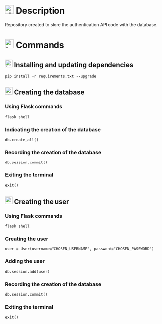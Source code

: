 # <img src="https://github.com/user-attachments/assets/caabfdf0-0f9e-44a3-8200-c6579fe87887" alt="description icon" width="28"> Description
Repository created to store the authentication API code with the database.

# <img src="https://github.com/user-attachments/assets/2bd91f82-43a7-44c6-8fb3-eaa3ca20089e" alt="terminal icon" width="28"> Commands

## <img src="https://github.com/user-attachments/assets/10d3fd5b-ab3c-4ce0-bf22-68587cae9deb" alt="books icon" width="24"> Installing and updating dependencies
```
pip install -r requirements.txt --upgrade
```

## <img src="https://github.com/user-attachments/assets/ddfc24ed-a6e6-4975-b9df-e66091b743b5" alt="database icon" width="24"> Creating the database
### Using Flask commands
```
flask shell
```

### Indicating the creation of the database
```
db.create_all()
```

### Recording the creation of the database
```
db.session.commit()
```

### Exiting the terminal
```
exit()
```

## <img src="https://github.com/user-attachments/assets/df9d2ef7-42e7-4454-ac81-c92832d0c6dc" alt="user icon" width="24"> Creating the user
### Using Flask commands
```
flask shell
```

### Creating the user
```
user = User(username="CHOSEN_USERNAME", password="CHOSEN_PASSWORD")
```

### Adding the user
```
db.session.add(user)
```

### Recording the creation of the database
```
db.session.commit()
```

### Exiting the terminal
```
exit()
```
